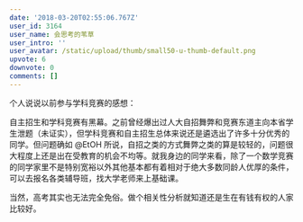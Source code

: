 ```yaml
---
date: '2018-03-20T02:55:06.767Z'
user_id: 3164
user_name: 会思考的苇草
user_intro: ''
user_avatar: /static/upload/thumb/small50-u-thumb-default.png
upvote: 6
downvote: 0
comments: []
---
```


个人说说以前参与学科竞赛的感想：

自主招生和学科竞赛有黑幕。之前曾经爆出过人大自招舞弊和竞赛东道主向本省学生泄题（未证实），但学科竞赛和自主招生总体来说还是遴选出了许多十分优秀的同学。但问题确如 @EtOH 所说，自招之类的方式舞弊之类的算是较轻的，问题很大程度上还是出在受教育的机会不均等。就我身边的同学来看，除了一个数学竞赛的同学家里不是特别宽裕以外其他基本都有着相对于绝大多数同龄人优厚的条件，可以去报名各类辅导班，找大学老师来上基础课。

  

当然，高考其实也无法完全免俗。做个相关性分析就知道还是生在有钱有权的人家比较好。
